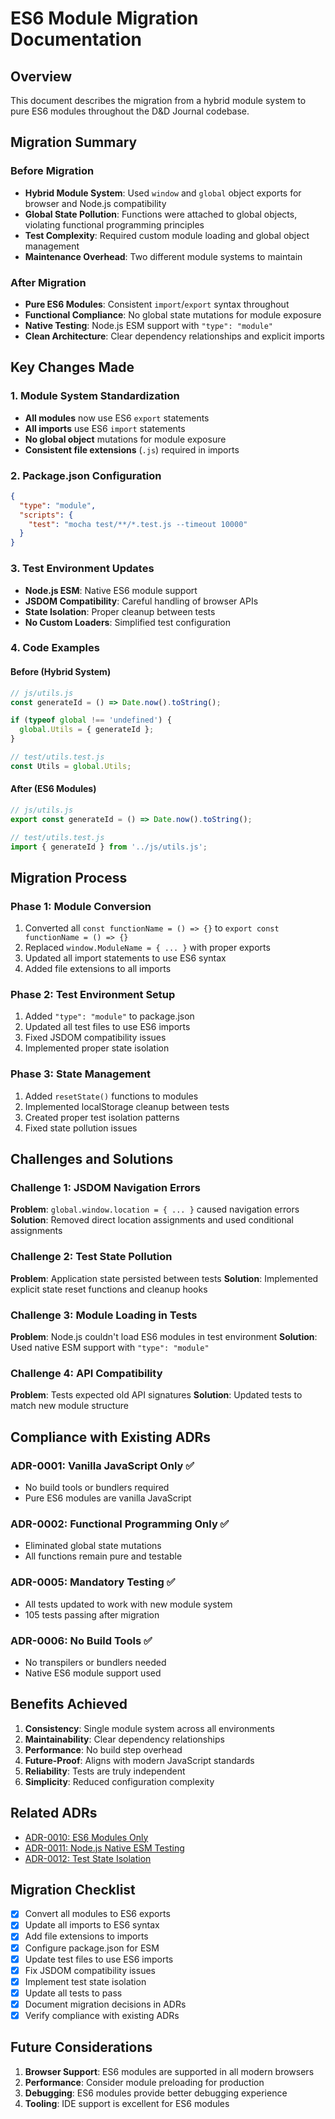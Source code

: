 # ES6 Module Migration Documentation

## Overview
This document describes the migration from a hybrid module system to pure ES6 modules throughout the D&D Journal codebase.

## Migration Summary

### Before Migration
- **Hybrid Module System**: Used `window` and `global` object exports for browser and Node.js compatibility
- **Global State Pollution**: Functions were attached to global objects, violating functional programming principles
- **Test Complexity**: Required custom module loading and global object management
- **Maintenance Overhead**: Two different module systems to maintain

### After Migration
- **Pure ES6 Modules**: Consistent `import`/`export` syntax throughout
- **Functional Compliance**: No global state mutations for module exposure
- **Native Testing**: Node.js ESM support with `"type": "module"`
- **Clean Architecture**: Clear dependency relationships and explicit imports

## Key Changes Made

### 1. Module System Standardization
- **All modules** now use ES6 `export` statements
- **All imports** use ES6 `import` statements
- **No global object** mutations for module exposure
- **Consistent file extensions** (`.js`) required in imports

### 2. Package.json Configuration
```json
{
  "type": "module",
  "scripts": {
    "test": "mocha test/**/*.test.js --timeout 10000"
  }
}
```

### 3. Test Environment Updates
- **Node.js ESM**: Native ES6 module support
- **JSDOM Compatibility**: Careful handling of browser APIs
- **State Isolation**: Proper cleanup between tests
- **No Custom Loaders**: Simplified test configuration

### 4. Code Examples

#### Before (Hybrid System)
```javascript
// js/utils.js
const generateId = () => Date.now().toString();

if (typeof global !== 'undefined') {
  global.Utils = { generateId };
}

// test/utils.test.js
const Utils = global.Utils;
```

#### After (ES6 Modules)
```javascript
// js/utils.js
export const generateId = () => Date.now().toString();

// test/utils.test.js
import { generateId } from '../js/utils.js';
```

## Migration Process

### Phase 1: Module Conversion
1. Converted all `const functionName = () => {}` to `export const functionName = () => {}`
2. Replaced `window.ModuleName = { ... }` with proper exports
3. Updated all import statements to use ES6 syntax
4. Added file extensions to all imports

### Phase 2: Test Environment Setup
1. Added `"type": "module"` to package.json
2. Updated all test files to use ES6 imports
3. Fixed JSDOM compatibility issues
4. Implemented proper state isolation

### Phase 3: State Management
1. Added `resetState()` functions to modules
2. Implemented localStorage cleanup between tests
3. Created proper test isolation patterns
4. Fixed state pollution issues

## Challenges and Solutions

### Challenge 1: JSDOM Navigation Errors
**Problem**: `global.window.location = { ... }` caused navigation errors
**Solution**: Removed direct location assignments and used conditional assignments

### Challenge 2: Test State Pollution
**Problem**: Application state persisted between tests
**Solution**: Implemented explicit state reset functions and cleanup hooks

### Challenge 3: Module Loading in Tests
**Problem**: Node.js couldn't load ES6 modules in test environment
**Solution**: Used native ESM support with `"type": "module"`

### Challenge 4: API Compatibility
**Problem**: Tests expected old API signatures
**Solution**: Updated tests to match new module structure

## Compliance with Existing ADRs

### ADR-0001: Vanilla JavaScript Only ✅
- No build tools or bundlers required
- Pure ES6 modules are vanilla JavaScript

### ADR-0002: Functional Programming Only ✅
- Eliminated global state mutations
- All functions remain pure and testable

### ADR-0005: Mandatory Testing ✅
- All tests updated to work with new module system
- 105 tests passing after migration

### ADR-0006: No Build Tools ✅
- No transpilers or bundlers needed
- Native ES6 module support used

## Benefits Achieved

1. **Consistency**: Single module system across all environments
2. **Maintainability**: Clear dependency relationships
3. **Performance**: No build step overhead
4. **Future-Proof**: Aligns with modern JavaScript standards
5. **Reliability**: Tests are truly independent
6. **Simplicity**: Reduced configuration complexity

## Related ADRs

- [ADR-0010: ES6 Modules Only](adr/0010-es6-modules-only.md)
- [ADR-0011: Node.js Native ESM Testing](adr/0011-node-esm-testing.md)
- [ADR-0012: Test State Isolation](adr/0012-test-state-isolation.md)

## Migration Checklist

- [x] Convert all modules to ES6 exports
- [x] Update all imports to ES6 syntax
- [x] Add file extensions to imports
- [x] Configure package.json for ESM
- [x] Update test files to use ES6 imports
- [x] Fix JSDOM compatibility issues
- [x] Implement test state isolation
- [x] Update all tests to pass
- [x] Document migration decisions in ADRs
- [x] Verify compliance with existing ADRs

## Future Considerations

1. **Browser Support**: ES6 modules are supported in all modern browsers
2. **Performance**: Consider module preloading for production
3. **Debugging**: ES6 modules provide better debugging experience
4. **Tooling**: IDE support is excellent for ES6 modules